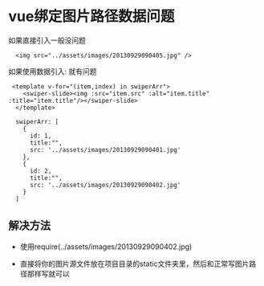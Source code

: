 # vue绑定图片路径数据问题

如果直接引入一般没问题

```
  <img src="../assets/images/20130929090405.jpg" />
```

如果使用数据引入: 就有问题
```
 <template v-for="(item,index) in swiperArr">
    <swiper-slide><img :src="item.src" :alt="item.title" :title="item.title"/></swiper-slide>
  </template>
  
  swiperArr: [
    {
      id: 1,
      title:"",
      src: '../assets/images/20130929090401.jpg'
    },
    {
      id: 2,
      title:"",
      src: '../assets/images/20130929090402.jpg'
    }
  ]

```

## 解决方法

- 使用require(../assets/images/20130929090402.jpg)

- 直接将你的图片源文件放在项目目录的static文件夹里，然后和正常写图片路径那样写就可以
